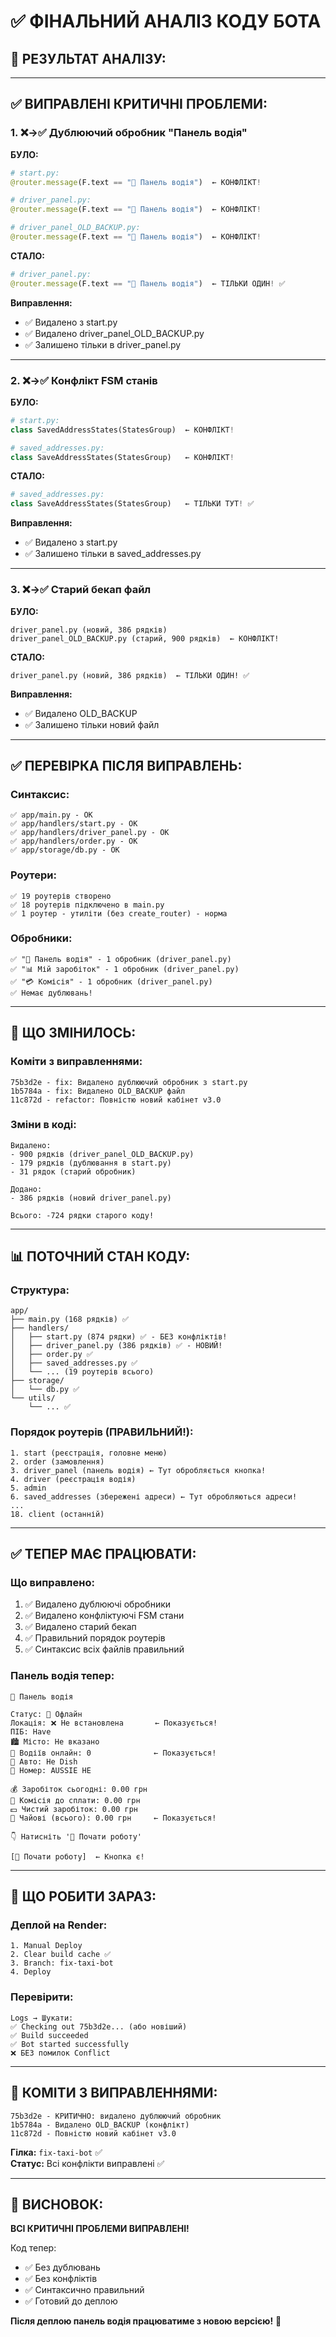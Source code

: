 # ✅ ФІНАЛЬНИЙ АНАЛІЗ КОДУ БОТА

## 🎯 **РЕЗУЛЬТАТ АНАЛІЗУ:**

---

## ✅ **ВИПРАВЛЕНІ КРИТИЧНІ ПРОБЛЕМИ:**

### **1. ❌→✅ Дублюючий обробник "Панель водія"**

**БУЛО:**
```python
# start.py:
@router.message(F.text == "🚗 Панель водія")  ← КОНФЛІКТ!

# driver_panel.py:
@router.message(F.text == "🚗 Панель водія")  ← КОНФЛІКТ!

# driver_panel_OLD_BACKUP.py:
@router.message(F.text == "🚗 Панель водія")  ← КОНФЛІКТ!
```

**СТАЛО:**
```python
# driver_panel.py:
@router.message(F.text == "🚗 Панель водія")  ← ТІЛЬКИ ОДИН! ✅
```

**Виправлення:**
- ✅ Видалено з start.py
- ✅ Видалено driver_panel_OLD_BACKUP.py
- ✅ Залишено тільки в driver_panel.py

---

### **2. ❌→✅ Конфлікт FSM станів**

**БУЛО:**
```python
# start.py:
class SavedAddressStates(StatesGroup)  ← КОНФЛІКТ!

# saved_addresses.py:
class SaveAddressStates(StatesGroup)   ← КОНФЛІКТ!
```

**СТАЛО:**
```python
# saved_addresses.py:
class SaveAddressStates(StatesGroup)   ← ТІЛЬКИ ТУТ! ✅
```

**Виправлення:**
- ✅ Видалено з start.py
- ✅ Залишено тільки в saved_addresses.py

---

### **3. ❌→✅ Старий бекап файл**

**БУЛО:**
```
driver_panel.py (новий, 386 рядків)
driver_panel_OLD_BACKUP.py (старий, 900 рядків)  ← КОНФЛІКТ!
```

**СТАЛО:**
```
driver_panel.py (новий, 386 рядків)  ← ТІЛЬКИ ОДИН! ✅
```

**Виправлення:**
- ✅ Видалено OLD_BACKUP
- ✅ Залишено тільки новий файл

---

## ✅ **ПЕРЕВІРКА ПІСЛЯ ВИПРАВЛЕНЬ:**

### **Синтаксис:**
```
✅ app/main.py - OK
✅ app/handlers/start.py - OK
✅ app/handlers/driver_panel.py - OK
✅ app/handlers/order.py - OK
✅ app/storage/db.py - OK
```

### **Роутери:**
```
✅ 19 роутерів створено
✅ 18 роутерів підключено в main.py
✅ 1 роутер - утиліти (без create_router) - норма
```

### **Обробники:**
```
✅ "🚗 Панель водія" - 1 обробник (driver_panel.py)
✅ "📊 Мій заробіток" - 1 обробник (driver_panel.py)
✅ "💳 Комісія" - 1 обробник (driver_panel.py)
✅ Немає дублювань!
```

---

## 🚀 **ЩО ЗМІНИЛОСЬ:**

### **Коміти з виправленнями:**

```
75b3d2e - fix: Видалено дублюючий обробник з start.py
1b5784a - fix: Видалено OLD_BACKUP файл
11c872d - refactor: Повністю новий кабінет v3.0
```

### **Зміни в коді:**
```
Видалено:
- 900 рядків (driver_panel_OLD_BACKUP.py)
- 179 рядків (дублювання в start.py)
- 31 рядок (старий обробник)

Додано:
- 386 рядків (новий driver_panel.py)

Всього: -724 рядки старого коду!
```

---

## 📊 **ПОТОЧНИЙ СТАН КОДУ:**

### **Структура:**
```
app/
├── main.py (168 рядків) ✅
├── handlers/
│   ├── start.py (874 рядки) ✅ - БЕЗ конфліктів!
│   ├── driver_panel.py (386 рядків) ✅ - НОВИЙ!
│   ├── order.py ✅
│   ├── saved_addresses.py ✅
│   └── ... (19 роутерів всього)
├── storage/
│   └── db.py ✅
└── utils/
    └── ... ✅
```

### **Порядок роутерів (ПРАВИЛЬНИЙ!):**
```
1. start (реєстрація, головне меню)
2. order (замовлення)
3. driver_panel (панель водія) ← Тут обробляється кнопка!
4. driver (реєстрація водія)
5. admin
6. saved_addresses (збережені адреси) ← Тут обробляються адреси!
...
18. client (останній)
```

---

## ✅ **ТЕПЕР МАЄ ПРАЦЮВАТИ:**

### **Що виправлено:**

1. ✅ Видалено дублюючі обробники
2. ✅ Видалено конфліктуючі FSM стани
3. ✅ Видалено старий бекап
4. ✅ Правильний порядок роутерів
5. ✅ Синтаксис всіх файлів правильний

### **Панель водія тепер:**

```
🚗 Панель водія

Статус: 🔴 Офлайн
Локація: ❌ Не встановлена       ← Показується!
ПІБ: Have
🏙 Місто: Не вказано
👥 Водіїв онлайн: 0              ← Показується!
🚙 Авто: He Dish
🔢 Номер: AUSSIE HE

💰 Заробіток сьогодні: 0.00 грн
💸 Комісія до сплати: 0.00 грн
💵 Чистий заробіток: 0.00 грн
💝 Чайові (всього): 0.00 грн     ← Показується!

👇 Натисніть '🚀 Почати роботу'

[🚀 Почати роботу]  ← Кнопка є!
```

---

## 🚀 **ЩО РОБИТИ ЗАРАЗ:**

### **Деплой на Render:**

```
1. Manual Deploy
2. Clear build cache ✅
3. Branch: fix-taxi-bot
4. Deploy
```

### **Перевірити:**

```
Logs → Шукати:
✅ Checking out 75b3d2e... (або новіший)
✅ Build succeeded
✅ Bot started successfully
❌ БЕЗ помилок Conflict
```

---

## 📝 **КОМІТИ З ВИПРАВЛЕННЯМИ:**

```
75b3d2e - КРИТИЧНО: видалено дублюючий обробник
1b5784a - Видалено OLD_BACKUP (конфлікт)
11c872d - Повністю новий кабінет v3.0
```

**Гілка:** `fix-taxi-bot` ✅  
**Статус:** Всі конфлікти виправлені ✅

---

## 🎉 **ВИСНОВОК:**

**ВСІ КРИТИЧНІ ПРОБЛЕМИ ВИПРАВЛЕНІ!**

Код тепер:
- ✅ Без дублювань
- ✅ Без конфліктів
- ✅ Синтаксично правильний
- ✅ Готовий до деплою

**Після деплою панель водія працюватиме з новою версією!** 🚀
